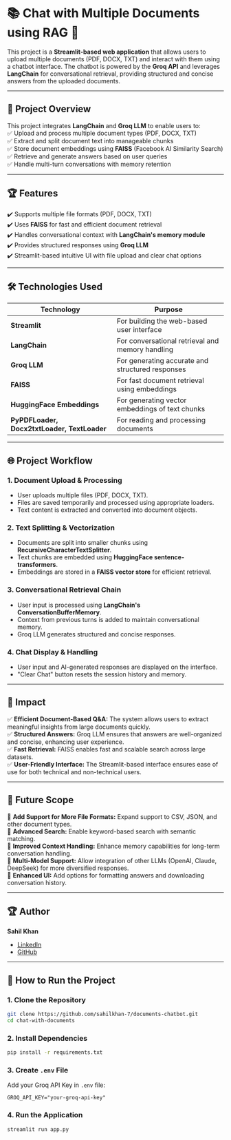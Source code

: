 # 📚 Chat with Multiple Documents using RAG 🚀  

This project is a **Streamlit-based web application** that allows users to upload multiple documents (PDF, DOCX, TXT) and interact with them using a chatbot interface. The chatbot is powered by the **Groq API** and leverages **LangChain** for conversational retrieval, providing structured and concise answers from the uploaded documents.

---

## 🚀 **Project Overview**  
This project integrates **LangChain** and **Groq LLM** to enable users to:  
✅ Upload and process multiple document types (PDF, DOCX, TXT)  
✅ Extract and split document text into manageable chunks  
✅ Store document embeddings using **FAISS** (Facebook AI Similarity Search)  
✅ Retrieve and generate answers based on user queries  
✅ Handle multi-turn conversations with memory retention  

---

## 🏆 **Features**  
✔️ Supports multiple file formats (PDF, DOCX, TXT)  
✔️ Uses **FAISS** for fast and efficient document retrieval  
✔️ Handles conversational context with **LangChain's memory module**  
✔️ Provides structured responses using **Groq LLM**  
✔️ Streamlit-based intuitive UI with file upload and clear chat options  

---

## 🛠️ **Technologies Used**  
| Technology | Purpose |
|-----------|---------|
| **Streamlit** | For building the web-based user interface |
| **LangChain** | For conversational retrieval and memory handling |
| **Groq LLM** | For generating accurate and structured responses |
| **FAISS** | For fast document retrieval using embeddings |
| **HuggingFace Embeddings** | For generating vector embeddings of text chunks |
| **PyPDFLoader, Docx2txtLoader, TextLoader** | For reading and processing documents |

---

## 🌐 **Project Workflow**  

### 1. **Document Upload & Processing**  
- User uploads multiple files (PDF, DOCX, TXT).  
- Files are saved temporarily and processed using appropriate loaders.  
- Text content is extracted and converted into document objects.  

### 2. **Text Splitting & Vectorization**  
- Documents are split into smaller chunks using **RecursiveCharacterTextSplitter**.  
- Text chunks are embedded using **HuggingFace sentence-transformers**.  
- Embeddings are stored in a **FAISS vector store** for efficient retrieval.  

### 3. **Conversational Retrieval Chain**  
- User input is processed using **LangChain's ConversationBufferMemory**.  
- Context from previous turns is added to maintain conversational memory.  
- Groq LLM generates structured and concise responses.  

### 4. **Chat Display & Handling**  
- User input and AI-generated responses are displayed on the interface.  
- "Clear Chat" button resets the session history and memory.  

---

## 🎯 **Impact**  
✅ **Efficient Document-Based Q&A:** The system allows users to extract meaningful insights from large documents quickly.  
✅ **Structured Answers:** Groq LLM ensures that answers are well-organized and concise, enhancing user experience.  
✅ **Fast Retrieval:** FAISS enables fast and scalable search across large datasets.  
✅ **User-Friendly Interface:** The Streamlit-based interface ensures ease of use for both technical and non-technical users.  

---

## 🔮 **Future Scope**  
🚀 **Add Support for More File Formats:** Expand support to CSV, JSON, and other document types.  
🚀 **Advanced Search:** Enable keyword-based search with semantic matching.  
🚀 **Improved Context Handling:** Enhance memory capabilities for long-term conversation handling.  
🚀 **Multi-Model Support:** Allow integration of other LLMs (OpenAI, Claude, DeepSeek) for more diversified responses.  
🚀 **Enhanced UI:** Add options for formatting answers and downloading conversation history.  

---

## 🏆 **Author**  
**Sahil Khan**  
- [LinkedIn](https://linkedin.com/in/sahilkhan7)  
- [GitHub](https://github.com/sahilkhan-7)  

---

## 🏁 **How to Run the Project**  

### **1. Clone the Repository**  
```bash
git clone https://github.com/sahilkhan-7/documents-chatbot.git
cd chat-with-documents
```

### **2. Install Dependencies**  
```bash
pip install -r requirements.txt
```

### **3. Create `.env` File**  
Add your Groq API Key in `.env` file:  
```
GROQ_API_KEY="your-groq-api-key"
```

### **4. Run the Application**  
```bash
streamlit run app.py
```